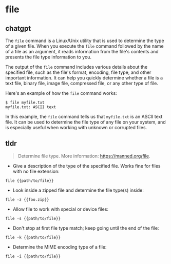 # file 
## chatgpt 
The `file` command is a Linux/Unix utility that is used to determine the type of a given file. When you execute the `file` command followed by the name of a file as an argument, it reads information from the file's contents and presents the file type information to you.

The output of the `file` command includes various details about the specified file, such as the file's format, encoding, file type, and other important information. It can help you quickly determine whether a file is a text file, binary file, image file, compressed file, or any other type of file.

Here's an example of how the `file` command works:

```
$ file myfile.txt
myfile.txt: ASCII text
```

In this example, the `file` command tells us that `myfile.txt` is an ASCII text file. It can be used to determine the file type of any file on your system, and is especially useful when working with unknown or corrupted files. 

## tldr 
 
> Determine file type.
> More information: <https://manned.org/file>.

- Give a description of the type of the specified file. Works fine for files with no file extension:

`file {{path/to/file}}`

- Look inside a zipped file and determine the file type(s) inside:

`file -z {{foo.zip}}`

- Allow file to work with special or device files:

`file -s {{path/to/file}}`

- Don't stop at first file type match; keep going until the end of the file:

`file -k {{path/to/file}}`

- Determine the MIME encoding type of a file:

`file -i {{path/to/file}}`
